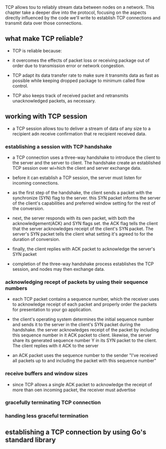 TCP allows tou to reliably stream data between nodes on a network. This chapter take a deeper dive into the protocol, focusing on the aspects directly influenced by the code we'll write to establish TCP connections and transmit data over those connections. 

## what make TCP reliable?
- TCP is reliable because:
+ it overcomes the effects of packet loss or receiving package out of order due to transmission error or network congestion.

+ TCP adapt its data transfer rate to make sure it transmits data as fast as possible while keeping dropped package to minimum called flow control.

+ TCP also keeps track of received packet and retransmits unacknowledged packets, as necessary.

## working with TCP session

- a TCP session allows tou to deliver a stream of data of any size to a recipient adn receive confirmation that re recipient received data.

### establishing a session with TCP handshake
- a TCP connection uses a three-way handshake to introduce the client to  the server and the server to client. The handshake create an established TCP session over wi=hich the client and server exchange data.

+ before it can establish a TCP session, the server must listen for incoming connections.

+ as the first step of the handshake, the client sends a packet with the synchronize (SYN) flag to the server. this SYN packet informs the server of the client's capabilities and preferred window setting for the rest of the conversion.

+ next, the server responds with its own packet, with both the acknowledgement(ACK) and SYN flags set. the ACK flag tells the client that the server acknowledges receipt of the client's SYN packet. The server's SYN packet tells the client what setting it's agreed to for the duration of conversion.

+ finally, the client replies with ACK packet to acknowledge the server's SYN packet

- completion of the three-way handshake process establishes the TCP session, and nodes may then exchange data.

### acknowledging recept of packets by using their sequence numbers

- each TCP packet contains a sequence number, which the receiver uses to acknowledge receipt of each packet and properly order the packets for presentation to your go application.

+ the client's operating system  determines the initial sequence number and sends it to the server in the client's SYN packet during the handshake. the server acknowledges receipt of the packet by including this sequence number in it ACK packet to client. likewise, the server share its  generated sequence number Y in its SYN packet to the client. The client replies with it ACK to the server

+ an ACK packet uses the sequence number to the sender "I've received all packets up to and including the packet with this sequence number"


### receive buffers and window sizes
+ since TCP allows a single ACK packet to acknowledge the receipt of more than oen incoming packet, the receiver must advertise


### gracefully terminating TCP connection

### handing less graceful termination

## establishing a TCP connection by using Go's standard library